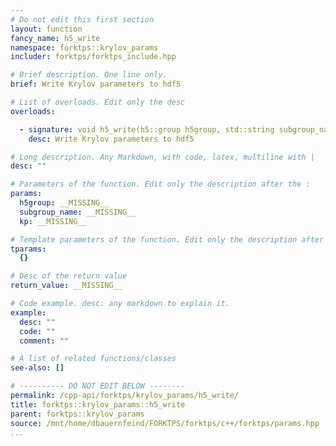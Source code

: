 ```yaml
---
# Do not edit this first section
layout: function
fancy_name: h5_write
namespace: forktps::krylov_params
includer: forktps/forktps_include.hpp

# Brief description. One line only.
brief: Write Krylov parameters to hdf5

# List of overloads. Edit only the desc
overloads:

  - signature: void h5_write(h5::group h5group, std::string subgroup_name, forktps::krylov_params const &kp)
    desc: Write Krylov parameters to hdf5

# Long description. Any Markdown, with code, latex, multiline with |
desc: ""

# Parameters of the function. Edit only the description after the :
params:
  h5group: __MISSING__
  subgroup_name: __MISSING__
  kp: __MISSING__

# Template parameters of the function. Edit only the description after the :
tparams:
  {}

# Desc of the return value
return_value: __MISSING__

# Code example. desc: any markdown to explain it.
example:
  desc: ""
  code: ""
  comment: ""

# A list of related functions/classes
see-also: []

# ---------- DO NOT EDIT BELOW --------
permalink: /cpp-api/forktps/krylov_params/h5_write/
title: forktps::krylov_params::h5_write
parent: forktps::krylov_params
source: /mnt/home/dbauernfeind/FORKTPS/forktps/c++/forktps/params.hpp
...
```


